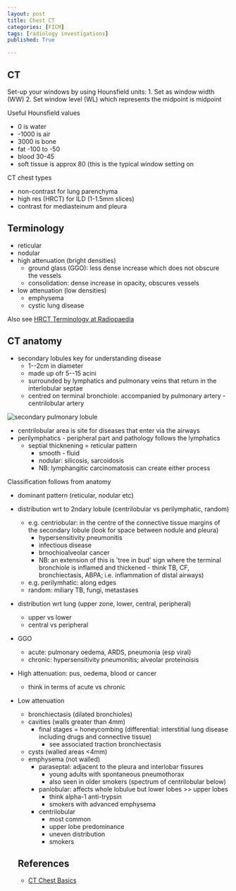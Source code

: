 ```yaml
---
layout: post
title: Chest CT
categories: [FICM]
tags: [radiology investigations]
published: True

---
```


## CT

Set-up your windows by using Hounsfield units:
    1. Set as window width (WW)
    2. Set window level (WL) which represents the midpoint is midpoint

Useful Hounsfield values

- 0 is water
- -1000 is air
- 3000 is bone
- fat -100 to -50
- blood 30-45
- soft tissue is approx 80 (this is the typical window setting on

CT chest types

+ non-contrast for lung parenchyma
+ high res (HRCT) for ILD (1-1.5mm slices)
+ contrast for mediasteinum and pleura

## Terminology

+ reticular
+ nodular
+ high attenuation (bright densities)
    * ground glass (GGO): less dense increase which does not obscure the vessels
    * consolidation: dense increase in opacity, obscures vessels
+ low attenuation (low densities)
    * emphysema
    * cystic lung disease

Also see [HRCT Terminology at Radiopaedia](http://radiopaedia.org/articles/hrct-terminology)

## CT anatomy

+ secondary lobules key for understanding disease
    * 1--2cm in diameter
    * made up ofr 5--15 acini
    * surrounded by lymphatics and pulmonary veins that return in the interlobular septae
    * centred on terminal bronchiole: accompanied by pulmonary artery - centrilobular artery

![secondary pulmonary lobule]({{base.url}}/assets/media/150215_secondary_pulmonary_lobule.png)

+ centrilobular area is site for diseases that enter via the airways
+ perilymphatics - peripheral part and pathology follows the lymphatics
    * septial thicknening = reticular pattern
        - smooth - fluid
        - nodular: silicosis, sarcoidosis
        - NB: lymphangitic carcinomatosis can create either process

Classification follows from anatomy
- dominant pattern (reticular, nodular etc)
- distribution wrt to 2ndary lobule (centrilobular vs perilymphatic, random)
    + e.g. centriobular: in the centre of the connective tissue margins of the secondary lobule (look for space between nodule and pleura)
        * hypersensitivity pneumonitis
        * infectious disease
        * brnochioalveolar cancer
        * NB: an extension of this is 'tree in bud' sign where the terminal bronchiole is inflamed and thickened - think TB, CF, bronchiectasis, ABPA; i.e. inflammation of distal airways)
    + e.g. perilymhatic: along edges
    + random: miliary TB, fungi, metastases
- distribution wrt lung (upper zone, lower, central, peripheral)
    + upper vs lower
    + central vs peripheral

- GGO
    + acute: pulmonary oedema, ARDS, pneumonia (esp viral)
    + chronic: hypersensitivity pneumonitis; alveolar proteinoisis
- High attenuation: pus, oedema, blood or cancer
    + think in terms of acute vs chronic
- Low attenuation
    + bronchiectasis (dilated bronchioles)
    + cavities (walls greater than 4mm)
        * final stages = honeycombing (differential: interstitial lung disease including drugs and connective tissue)
            - see associated traction bronchiectasis
    + cysts (walled areas <4mm)
    + emphysema (not walled)
        * paraseptal: adjacent to the pleura and interlobar fissures
            - young adults with spontaneous pneumothorax
            - also seen in older smokers (spectrum of centrilobular below)
        * panlobular: affects whole lobulue but lower lobes >> upper lobes
            - think alpha-1 anti-trypsin
            - smokers with advanced emphysema
        * centrilobular
            - most common
            - upper lobe predominance
            - uneven distribution
            - smokers


    ## References

    - [CT Chest Basics](https://www.youtube.com/watch?v=9pLbEq_iz7k)



